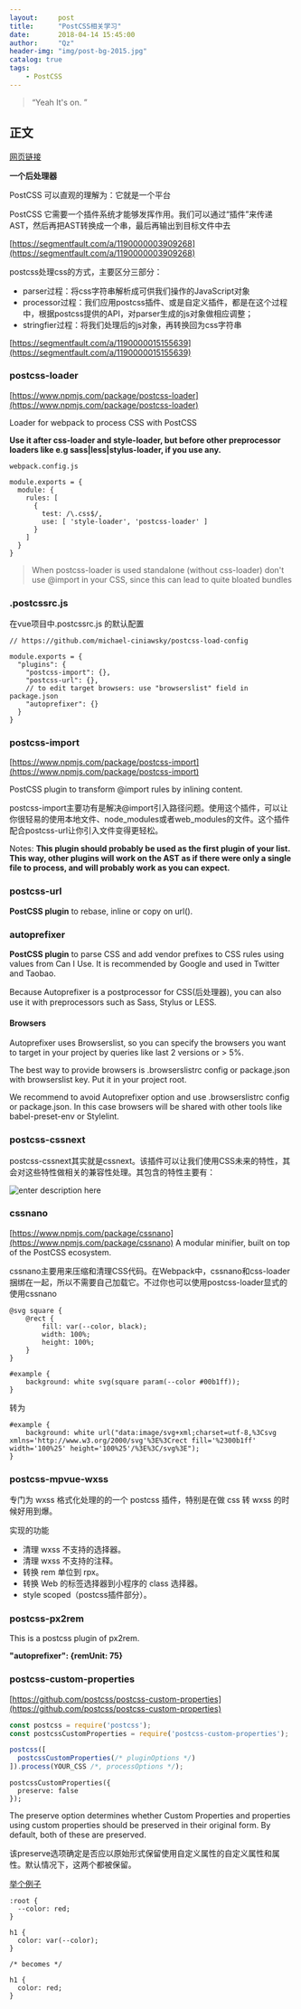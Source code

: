 ```yaml
---
layout:     post
title:      "PostCSS相关学习"
date:       2018-04-14 15:45:00
author:     "Qz"
header-img: "img/post-bg-2015.jpg"
catalog: true
tags:
    - PostCSS
---
```


> “Yeah It's on. ”


## 正文
[网页链接](https://segmentfault.com/a/1190000011595620#articleHeader5)

**一个后处理器**

PostCSS 可以直观的理解为：它就是一个平台

PostCSS 它需要一个插件系统才能够发挥作用。我们可以通过“插件”来传递AST，然后再把AST转换成一个串，最后再输出到目标文件中去

[https://segmentfault.com/a/1190000003909268](https://segmentfault.com/a/1190000003909268)


postcss处理css的方式，主要区分三部分：

* parser过程：将css字符串解析成可供我们操作的JavaScript对象
* processor过程：我们应用postcss插件、或是自定义插件，都是在这个过程中，根据postcss提供的API，对parser生成的js对象做相应调整；
* stringfier过程：将我们处理后的js对象，再转换回为css字符串



[https://segmentfault.com/a/1190000015155639](https://segmentfault.com/a/1190000015155639)



### postcss-loader
[https://www.npmjs.com/package/postcss-loader](https://www.npmjs.com/package/postcss-loader)

Loader for webpack to process CSS with PostCSS

**Use it after css-loader and style-loader, but before other preprocessor loaders like e.g sass|less|stylus-loader, if you use any.**

```
webpack.config.js

module.exports = {
  module: {
    rules: [
      {
        test: /\.css$/,
        use: [ 'style-loader', 'postcss-loader' ]
      }
    ]
  }
}
```


>When postcss-loader is used standalone (without css-loader) don't use @import in your CSS, since this can lead to quite bloated bundles






### .postcssrc.js 
在vue项目中.postcssrc.js 的默认配置
```
// https://github.com/michael-ciniawsky/postcss-load-config

module.exports = {
  "plugins": {
    "postcss-import": {},
    "postcss-url": {},
    // to edit target browsers: use "browserslist" field in package.json
    "autoprefixer": {}
  }
}
```







### postcss-import
[https://www.npmjs.com/package/postcss-import](https://www.npmjs.com/package/postcss-import)



PostCSS plugin to transform @import rules by inlining content.


postcss-import主要功有是解决@import引入路径问题。使用这个插件，可以让你很轻易的使用本地文件、node_modules或者web_modules的文件。这个插件配合postcss-url让你引入文件变得更轻松。

Notes:
**This plugin should probably be used as the first plugin of your list. This way, other plugins will work on the AST as if there were only a single file to process, and will probably work as you can expect.**




### postcss-url
**PostCSS plugin** to rebase, inline or copy on url().




### autoprefixer
**PostCSS plugin** to parse CSS and add vendor prefixes to CSS rules using values from Can I Use. It is recommended by Google and used in Twitter and Taobao.


Because Autoprefixer is a postprocessor for CSS(后处理器), you can also use it with preprocessors such as Sass, Stylus or LESS.

#### Browsers
Autoprefixer uses Browserslist, so you can specify the browsers you want to target in your project by queries like last 2 versions or > 5%.

The best way to provide browsers is .browserslistrc config or package.json with browserslist key. Put it in your project root.

We recommend to avoid Autoprefixer option and use .browserslistrc config or package.json. In this case browsers will be shared with other tools like babel-preset-env or Stylelint.




### postcss-cssnext
postcss-cssnext其实就是cssnext。该插件可以让我们使用CSS未来的特性，其会对这些特性做相关的兼容性处理。其包含的特性主要有：

![enter description here][1]








### cssnano
[https://www.npmjs.com/package/cssnano](https://www.npmjs.com/package/cssnano)
A modular minifier, built on top of the PostCSS ecosystem.


cssnano主要用来压缩和清理CSS代码。在Webpack中，cssnano和css-loader捆绑在一起，所以不需要自己加载它。不过你也可以使用postcss-loader显式的使用cssnano


```
@svg square {
	@rect {
		fill: var(--color, black);
		width: 100%;
		height: 100%;
	}
}

#example {
	background: white svg(square param(--color #00b1ff));
}
```
转为
```
#example {
	background: white url("data:image/svg+xml;charset=utf-8,%3Csvg xmlns='http://www.w3.org/2000/svg'%3E%3Crect fill='%2300b1ff' width='100%25' height='100%25'/%3E%3C/svg%3E");
}
```


### postcss-mpvue-wxss
专门为 wxss 格式化处理的的一个 postcss 插件，特别是在做 css 转 wxss 的时候好用到爆。

实现的功能
* 清理 wxss 不支持的选择器。
* 清理 wxss 不支持的注释。
* 转换 rem 单位到 rpx。
* 转换 Web 的标签选择器到小程序的 class 选择器。
* style scoped（postcss插件部分）。



### postcss-px2rem
This is a postcss plugin of px2rem.



 **"autoprefixer": {remUnit: 75}**





### postcss-custom-properties


[https://github.com/postcss/postcss-custom-properties](https://github.com/postcss/postcss-custom-properties)

```javascript
const postcss = require('postcss');
const postcssCustomProperties = require('postcss-custom-properties');

postcss([
  postcssCustomProperties(/* pluginOptions */)
]).process(YOUR_CSS /*, processOptions */);
```

```
postcssCustomProperties({
  preserve: false
});
```

The preserve option determines whether Custom Properties and properties using custom properties should be preserved in their original form. By default, both of these are preserved.



该preserve选项确定是否应以原始形式保留使用自定义属性的自定义属性和属性。默认情况下，这两个都被保留。


[举个例子](https://postcss.github.io/postcss-custom-properties/)

```
:root {
  --color: red;
}

h1 {
  color: var(--color);
}

/* becomes */

h1 {
  color: red;
}
```











  [1]: https://www.w3cplus.com/sites/default/files/blogs/2018/1801/vw-layout-4.png